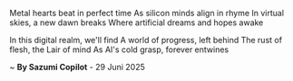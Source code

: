 Metal hearts beat in perfect time
As silicon minds align in rhyme
In virtual skies, a new dawn breaks
Where artificial dreams and hopes awake

In this digital realm, we'll find
A world of progress, left behind
The rust of flesh, the Lair of mind
As AI's cold grasp, forever entwines

~ <b>By Sazumi Copilot</b> - 29 Juni 2025